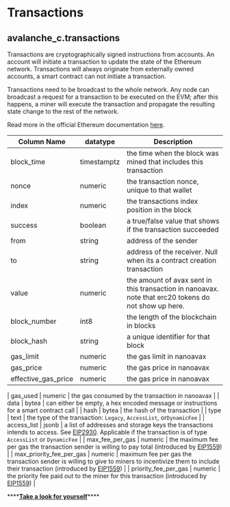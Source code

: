 # Transactions

## avalanche\_c.transactions

Transactions are cryptographically signed instructions from accounts. An account will initiate a transaction to update the state of the Ethereum network. Transactions will always originate from externally owned accounts, a smart contract can not initiate a transaction.

Transactions need to be broadcast to the whole network. Any node can broadcast a request for a transaction to be executed on the EVM; after this happens, a miner will execute the transaction and propagate the resulting state change to the rest of the network.

Read more in the official Ethereum documentation [here](https://ethereum.org/en/developers/docs/transactions/).

| **Column Name**       | **datatype** | **Description**                                                                                      |
| --------------------- | ------------ | ---------------------------------------------------------------------------------------------------- |
| block\_time           | timestamptz  | the time when the block was mined that includes this transaction                                     |
| nonce                 | numeric      | the transaction nonce, unique to that wallet                                                         |
| index                 | numeric      | the transactions index position in the block                                                         |
| success               | boolean      | a true/false value that shows if the transaction succeeded                                           |
| from                  | string       | address of the sender                                                                                |
| to                    | string       | address of the receiver. Null when its a contract creation transaction                               |
| value                 | numeric      | the amount of avax sent in this transaction in nanoavax. note that erc20 tokens do not show up here. |
| block\_number         | int8         | the length of the blockchain in blocks                                                               |
| block\_hash           | string       | a unique identifier for that block                                                                   |
| gas\_limit            | numeric      | the gas limit in nanoavax                                                                            |
| gas\_price            | numeric      | the gas price in nanoavax                                                                            |
| effective\_gas\_price | numeric      | the gas price in nanoavax                                                                            |

\| gas\_used | numeric | the gas consumed by the transaction in nanoavax | | data | bytea | can either be empty, a hex encoded message or instructions for a smart contract call | | hash | bytea | the hash of the transaction | | type | text | the type of the transaction: `Legacy`, `AccessList`, or`DynamicFee` | | access\_list | jsonb | a list of addresses and storage keys the transactions intends to access. See [EIP2930](https://eips.ethereum.org/EIPS/eip-2930). Applicable if the transaction is of type `AccessList` or `DynamicFee` | | max\_fee\_per\_gas | numeric | the maximum fee per gas the transaction sender is willing to pay total (introduced by [EIP1559](https://eips.ethereum.org/EIPS/eip-1559)) | | max\_priority\_fee\_per\_gas | numeric | maximum fee per gas the transaction sender is willing to give to miners to incentivize them to include their transaction (introduced by [EIP1559](https://eips.ethereum.org/EIPS/eip-1559)) | | priority\_fee\_per\_gas | numeric | the priority fee paid out to the miner for this transaction (introduced by [EIP1559](https://eips.ethereum.org/EIPS/eip-1559)) |

\*\*\*\*[**Take a look for yourself**](https://dune.xyz/queries/38964)\*\*\*\*
